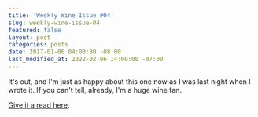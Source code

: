 ```yaml
---
title: 'Weekly Wine Issue #04'
slug: weekly-wine-issue-04
featured: false
layout: post
categories: posts
date: 2017-01-06 04:00:30 -08:00
last_modified_at: 2022-02-06 14:00:00 -07:00
---
```


It's out, and I'm just as happy about this one now as I was last night when I wrote it. If you can't tell, already, I'm a huge wine fan.

[Give it a read here](/site-archives/weekly-wine/letters/weekly-wine-issue-004-the-whiteout-edition.html).

